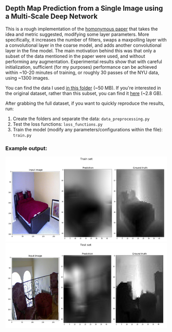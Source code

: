 ## Depth Map Prediction from a Single Image using a Multi-Scale Deep Network

This is a rough implementation of the [homonymous paper](https://arxiv.org/abs/1406.2283) that takes the idea and metric suggested, 
modifying some layer parameters. More specifically, it increases the number of filters, swaps a maxpolling layer with a convolutional
layer in the coarse model, and adds another convolutional layer in the fine model. The main motivation behind this was that only a 
subset of the data mentioned in the paper were used, and without performing any augmentation. Experimental results show that with 
careful initialization, sufficient (for my purposes) performance can be achieved within ~10-20 minutes of training, or roughly
30 passes of the NYU data, using ~1300 images. 

You can find the data I used [in this folder](https://github.com/KMouratidis/Machine-Learning-Projects-Public/tree/master/Depth%20Estimation%20from%202D%20Images/Depth%20Map%20Prediction%20from%20a%20Single%20Image%20using%20a%20Multi-Scale%20Deep%20Network/depth_dataset) (~50 MB).
If you're interested in the original dataset, rather than this subset, you can find it [here](https://cs.nyu.edu/~silberman/datasets/nyu_depth_v2.html) (~2.8 GB).

After grabbing the full dataset, if you want to quickly reproduce the results, run:

1. Create the folders and separate the data: `data_preprocessing.py`
2. Test the loss functions: `loss_functions.py`
3. Train the model (modify any parameters/configurations within the file): `train.py`


### Example output:
<img src="https://github.com/KMouratidis/Machine-Learning-Projects-Public/blob/master/Depth%20Estimation%20from%202D%20Images/Depth%20Map%20Prediction%20from%20a%20Single%20Image%20using%20a%20Multi-Scale%20Deep%20Network/train_set_prediction.png">
<img src="https://github.com/KMouratidis/Machine-Learning-Projects-Public/blob/master/Depth%20Estimation%20from%202D%20Images/Depth%20Map%20Prediction%20from%20a%20Single%20Image%20using%20a%20Multi-Scale%20Deep%20Network/test_set_prediction.png">

